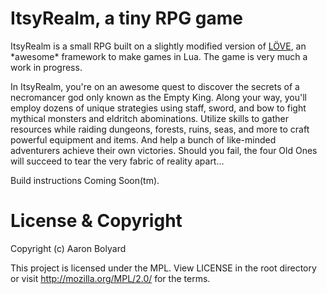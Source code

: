 # ItsyRealm, a tiny RPG game

ItsyRealm is a small RPG built on a slightly modified version of [LÖVE](http://love2d.org), an \*awesome\* framework to make games in Lua. The game is very much a work in progress.

In ItsyRealm, you're on an awesome quest to discover the secrets of a necromancer god only known as the Empty King. Along your way, you'll employ dozens of unique strategies using staff, sword, and bow to fight mythical monsters and eldritch abominations. Utilize skills to gather resources while raiding dungeons, forests, ruins, seas, and more to craft powerful equipment and items. And help a bunch of like-minded adventurers achieve their own victories. Should you fail, the four Old Ones will succeed to tear the very fabric of reality apart...

Build instructions Coming Soon(tm).

# License & Copyright

Copyright (c) Aaron Bolyard

This project is licensed under the MPL. View LICENSE in the root directory or
visit http://mozilla.org/MPL/2.0/ for the terms.
